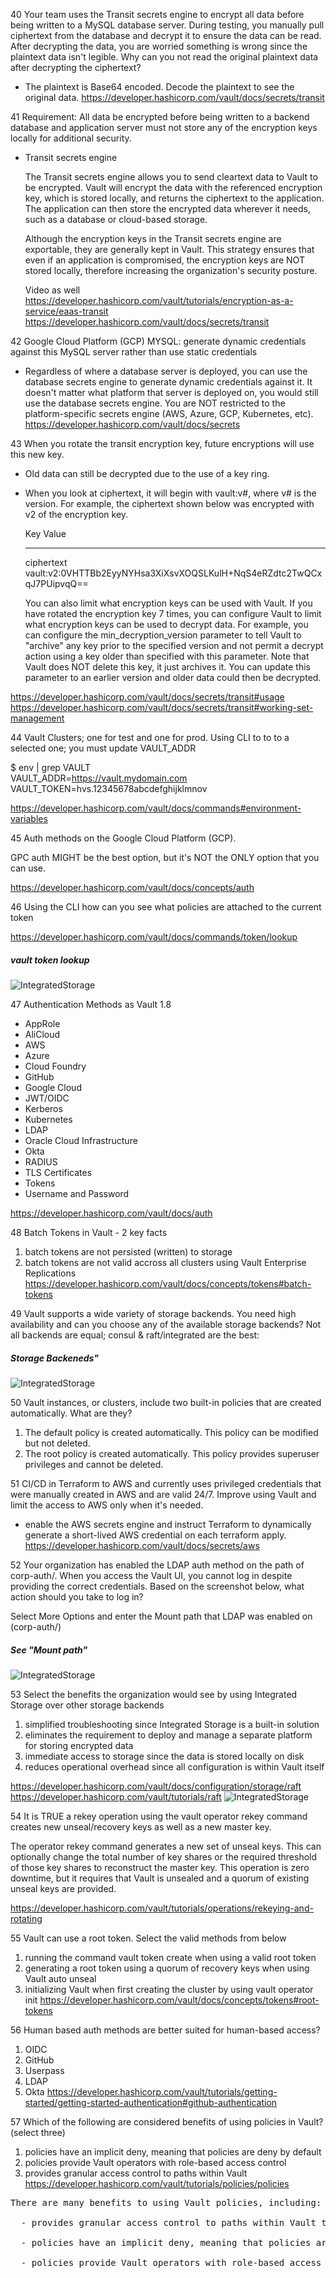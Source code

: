
40 Your team uses the Transit secrets engine to encrypt all data before being written to a MySQL database server. During testing, you manually pull ciphertext from the database and decrypt it to ensure the data can be read. After decrypting the data, you are worried something is wrong since the plaintext data isn't legible. Why can you not read the original plaintext data after decrypting the ciphertext?

- The plaintext is Base64 encoded. Decode the plaintext to see the original data.
https://developer.hashicorp.com/vault/docs/secrets/transit

41 Requirement: All data be encrypted before being written to a backend database and application server must not store any of the encryption keys locally for additional security.
- Transit secrets engine

  The Transit secrets engine allows you to send cleartext data to Vault to be encrypted. Vault will encrypt the data with the referenced encryption key, which is stored locally, and returns the ciphertext to the application. The application can then store the encrypted data wherever it needs, such as a database or cloud-based storage.

  Although the encryption keys in the Transit secrets engine are exportable, they are generally kept in Vault. This strategy ensures that even if an application is compromised, the encryption keys are NOT stored locally, therefore increasing the organization's security posture.

  Video as well<br>
  https://developer.hashicorp.com/vault/tutorials/encryption-as-a-service/eaas-transit
  https://developer.hashicorp.com/vault/docs/secrets/transit

42 Google Cloud Platform (GCP) MYSQL: generate dynamic credentials against this MySQL server rather than use static credentials
- Regardless of where a database server is deployed, you can use the database secrets engine to generate dynamic credentials against it. It doesn't matter what platform that server is deployed on, you would still use the database secrets engine. You are NOT restricted to the platform-specific secrets engine (AWS, Azure, GCP, Kubernetes, etc).
https://developer.hashicorp.com/vault/docs/secrets

43 When you rotate the transit encryption key, future encryptions will use this new key.
- Old data can still be decrypted due to the use of a key ring.
- When you look at ciphertext, it will begin with vault:v#, where v# is the version. For example, the ciphertext shown below was encrypted with v2 of the encryption key.

    Key           Value
    ---           -----
    ciphertext    vault:v2:0VHTTBb2EyyNYHsa3XiXsvXOQSLKulH+NqS4eRZdtc2TwQCxqJ7PUipvqQ==

  You can also limit what encryption keys can be used with Vault. If you have rotated the encryption key 7 times, you can configure Vault to limit what encryption keys can be used to decrypt data. For example, you can configure the min_decryption_version parameter to tell Vault to "archive" any key prior to the specified version and not permit a decrypt action using a key older than specified with this parameter. Note that Vault does NOT delete this key, it just archives it. You can update this parameter to an earlier version and older data could then be decrypted.

https://developer.hashicorp.com/vault/docs/secrets/transit#usage
https://developer.hashicorp.com/vault/docs/secrets/transit#working-set-management


44 Vault Clusters; one for test and one for prod.   Using CLI to to to a selected one; you must update VAULT_ADDR 

$ env | grep VAULT <br>
VAULT_ADDR=https://vault.mydomain.com
VAULT_TOKEN=hvs.12345678abcdefghijklmnov

https://developer.hashicorp.com/vault/docs/commands#environment-variables

45 Auth methods on the Google Cloud Platform (GCP).

 GPC auth MIGHT be the best option, but it's NOT the ONLY option that you can use.

https://developer.hashicorp.com/vault/docs/concepts/auth

46 Using the CLI how can you see what policies are attached to the current token

https://developer.hashicorp.com/vault/docs/commands/token/lookup

##### vault token lookup
![IntegratedStorage](img/policies-current-token.png)


47 Authentication Methods as Vault 1.8
  - AppRole
  - AliCloud
  - AWS
  - Azure
  - Cloud Foundry
  - GitHub
  - Google Cloud
  - JWT/OIDC
  - Kerberos
  - Kubernetes
  - LDAP
  - Oracle Cloud Infrastructure
  - Okta
  - RADIUS
  - TLS Certificates
  - Tokens
  - Username and Password

https://developer.hashicorp.com/vault/docs/auth

48 Batch Tokens in Vault - 2 key facts  
1. batch tokens are not persisted (written) to storage
2. batch tokens are not valid accross all clusters using Vault Enterprise Replications 
https://developer.hashicorp.com/vault/docs/concepts/tokens#batch-tokens

49 Vault supports a wide variety of storage backends. You need high availability and can you choose any of the available storage backends?  Not all backends are equal; consul & raft/integrated are the best:
##### Storage Backeneds"
![IntegratedStorage](img/storageBackends.png)

50 Vault instances, or clusters, include two built-in policies that are created automatically. What are they?
1. The default policy is created automatically. This policy can be modified but not deleted.
2. The root policy is created automatically. This policy provides superuser privileges and cannot be deleted.

51 CI/CD in Terraform to AWS and currently uses privileged credentials that were manually created in AWS and are valid 24/7. Improve using Vault and limit the access to AWS only when it's needed.

- enable the AWS secrets engine and instruct Terraform to dynamically generate a short-lived AWS credential on each terraform apply.
https://developer.hashicorp.com/vault/docs/secrets/aws

52 Your organization has enabled the LDAP auth method on the path of corp-auth/. When you access the Vault UI, you cannot log in despite providing the correct credentials. Based on the screenshot below, what action should you take to log in?

Select More Options and enter the Mount path that LDAP was enabled on (corp-auth/)

##### See "Mount path"
![IntegratedStorage](img/loginMountPath.png)

53 Select the benefits the organization would see by using Integrated Storage over other storage backends 
1. simplified troubleshooting since Integrated Storage is a built-in solution
2. eliminates the requirement to deploy and manage a separate platform for storing encrypted data
3. immediate access to storage since the data is stored locally on disk
4. reduces operational overhead since all configuration is within Vault itself

https://developer.hashicorp.com/vault/docs/configuration/storage/raft
https://developer.hashicorp.com/vault/tutorials/raft
![IntegratedStorage](img/integratedStorage.png)

54 It is TRUE a rekey operation using the vault operator rekey command creates new unseal/recovery keys as well as a new master key.

The operator rekey command generates a new set of unseal keys. This can optionally change the total number of key shares or the required threshold of those key shares to reconstruct the master key. This operation is zero downtime, but it requires that Vault is unsealed and a quorum of existing unseal keys are provided.

https://developer.hashicorp.com/vault/tutorials/operations/rekeying-and-rotating


55 Vault can use a root token. Select the valid methods from below
1. running the command vault token create when using a valid root token
2. generating a root token using a quorum of recovery keys when using Vault auto unseal
3. initializing Vault when first creating the cluster by using vault operator init
https://developer.hashicorp.com/vault/docs/concepts/tokens#root-tokens

56 Human based auth methods are better suited for human-based access?
1. OIDC
2. GitHub 
3. Userpass
4. LDAP
5. Okta
https://developer.hashicorp.com/vault/tutorials/getting-started/getting-started-authentication#github-authentication

57 Which of the following are considered benefits of using policies in Vault? (select three)
1. policies have an implicit deny, meaning that policies are deny by default
2. policies provide Vault operators with role-based access control
3. provides granular access control to paths within Vault
https://developer.hashicorp.com/vault/tutorials/policies/policies
<pre>
There are many benefits to using Vault policies, including:

  - provides granular access control to paths within Vault to control who can access certain paths inside Vault

  - policies have an implicit deny, meaning that policies are deny by default - no policy means no authorization

  - policies provide Vault operators with role-based access control so you can ensure users only have access to the paths required
</pre>